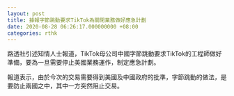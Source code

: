 ```yaml
---
layout: post
title: 據報字節跳動要求TikTok為關閉業務做好應急計劃
date: 2020-08-28 06:26:17.000000000 +08:00
categories: rthk
---
```


路透社引述知情人士報道，TikTok母公司中國字節跳動要求TikTok的工程師做好準備，要為一旦需要停止美國業務運作，制定應急計劃。

報道表示，由於今次的交易需要得到美國及中國政府的批準，字節跳動的做法，是要防止兩國之中，其中一方突然阻止交易。
